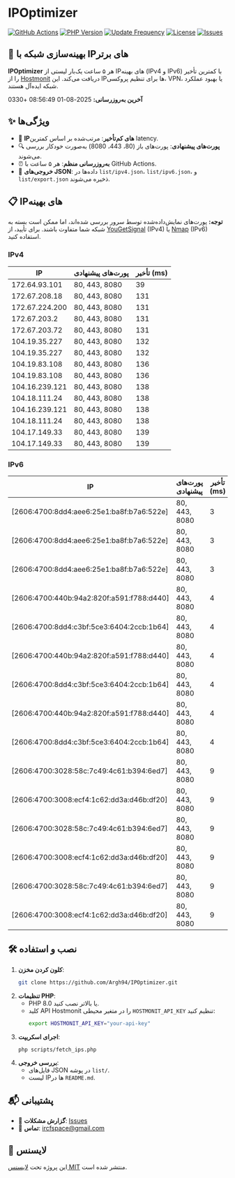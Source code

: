 # IPOptimizer

[![GitHub Actions](https://github.com/Argh94/IPOptimizer/workflows/IPOptimizer/badge.svg)](https://github.com/Argh94/IPOptimizer/actions)
[![PHP Version](https://img.shields.io/badge/PHP-8.0-blue)](https://www.php.net)
[![Update Frequency](https://img.shields.io/badge/Updates-Every%205%20Hours-green)](https://github.com/Argh94/IPOptimizer)
[![License](https://img.shields.io/badge/License-MIT-yellow)](https://opensource.org/licenses/MIT)
[![Issues](https://img.shields.io/github/issues/Argh94/IPOptimizer)](https://github.com/Argh94/IPOptimizer/issues)

## 🚀 بهینه‌سازی شبکه با IPهای برتر

**IPOptimizer** هر ۵ ساعت یک‌بار لیستی از IPهای بهینه (IPv4 و IPv6) با کمترین تأخیر را از [Hostmonit](https://hostmonit.com/) دریافت می‌کند. این IPها برای تنظیم پروکسی، VPN، یا بهبود عملکرد شبکه ایده‌آل هستند.

**آخرین به‌روزرسانی:** 2025-08-01 08:56:49 +0330

## ✨ ویژگی‌ها
- 📡 **IPهای کم‌تأخیر**: مرتب‌شده بر اساس کمترین latency.
- 🔍 **پورت‌های پیشنهادی**: پورت‌های باز (80، 443، 8080) به‌صورت خودکار بررسی می‌شوند.
- ⏰ **به‌روزرسانی منظم**: هر ۵ ساعت با GitHub Actions.
- 📄 **خروجی‌های JSON**: داده‌ها در `list/ipv4.json`، `list/ipv6.json`، و `list/export.json` ذخیره می‌شوند.

## 📋 IPهای بهینه

**توجه:** پورت‌های نمایش‌داده‌شده توسط سرور بررسی شده‌اند، اما ممکن است بسته به شبکه شما متفاوت باشند. برای تأیید، از [YouGetSignal](https://www.yougetsignal.com/tools/open-ports/) (IPv4) یا [Nmap](https://nmap.org/) (IPv6) استفاده کنید.

### IPv4
| IP | پورت‌های پیشنهادی | تأخیر (ms) |
|----|-------------------|------------|
| 172.64.93.101 | 80, 443, 8080 | 39 |
| 172.67.208.18 | 80, 443, 8080 | 131 |
| 172.67.224.200 | 80, 443, 8080 | 131 |
| 172.67.203.2 | 80, 443, 8080 | 131 |
| 172.67.203.72 | 80, 443, 8080 | 131 |
| 104.19.35.227 | 80, 443, 8080 | 132 |
| 104.19.35.227 | 80, 443, 8080 | 132 |
| 104.19.83.108 | 80, 443, 8080 | 136 |
| 104.19.83.108 | 80, 443, 8080 | 136 |
| 104.16.239.121 | 80, 443, 8080 | 138 |
| 104.18.111.24 | 80, 443, 8080 | 138 |
| 104.16.239.121 | 80, 443, 8080 | 138 |
| 104.18.111.24 | 80, 443, 8080 | 138 |
| 104.17.149.33 | 80, 443, 8080 | 139 |
| 104.17.149.33 | 80, 443, 8080 | 139 |

### IPv6
| IP | پورت‌های پیشنهادی | تأخیر (ms) |
|----|-------------------|------------|
| [2606:4700:8dd4:aee6:25e1:ba8f:b7a6:522e] | 80, 443, 8080 | 3 |
| [2606:4700:8dd4:aee6:25e1:ba8f:b7a6:522e] | 80, 443, 8080 | 3 |
| [2606:4700:8dd4:aee6:25e1:ba8f:b7a6:522e] | 80, 443, 8080 | 3 |
| [2606:4700:440b:94a2:820f:a591:f788:d440] | 80, 443, 8080 | 4 |
| [2606:4700:8dd4:c3bf:5ce3:6404:2ccb:1b64] | 80, 443, 8080 | 4 |
| [2606:4700:440b:94a2:820f:a591:f788:d440] | 80, 443, 8080 | 4 |
| [2606:4700:8dd4:c3bf:5ce3:6404:2ccb:1b64] | 80, 443, 8080 | 4 |
| [2606:4700:440b:94a2:820f:a591:f788:d440] | 80, 443, 8080 | 4 |
| [2606:4700:8dd4:c3bf:5ce3:6404:2ccb:1b64] | 80, 443, 8080 | 4 |
| [2606:4700:3028:58c:7c49:4c61:b394:6ed7] | 80, 443, 8080 | 9 |
| [2606:4700:3008:ecf4:1c62:dd3a:d46b:df20] | 80, 443, 8080 | 9 |
| [2606:4700:3028:58c:7c49:4c61:b394:6ed7] | 80, 443, 8080 | 9 |
| [2606:4700:3008:ecf4:1c62:dd3a:d46b:df20] | 80, 443, 8080 | 9 |
| [2606:4700:3028:58c:7c49:4c61:b394:6ed7] | 80, 443, 8080 | 9 |
| [2606:4700:3008:ecf4:1c62:dd3a:d46b:df20] | 80, 443, 8080 | 9 |

## 🛠️ نصب و استفاده
1. **کلون کردن مخزن**:
   ```bash
   git clone https://github.com/Argh94/IPOptimizer.git
   ```
2. **تنظیمات PHP**:
   - PHP 8.0 یا بالاتر نصب کنید.
   - کلید API Hostmonit را در متغیر محیطی `HOSTMONIT_API_KEY` تنظیم کنید:
     ```bash
     export HOSTMONIT_API_KEY="your-api-key"
     ```
3. **اجرای اسکریپت**:
   ```bash
   php scripts/fetch_ips.php
   ```
4. **بررسی خروجی**:
   - فایل‌های JSON در پوشه `list/`.
   - لیست IPها در `README.md`.

## 📬 پشتیبانی
- 🐛 **گزارش مشکلات**: [Issues](https://github.com/Argh94/IPOptimizer/issues)
- 📧 **تماس**: [ircfspace@gmail.com](mailto:ircfspace@gmail.com)

## 📄 لایسنس
این پروژه تحت [لایسنس MIT](https://github.com/Argh94/HandWave/blob/main/LICENCE) منتشر شده است.
